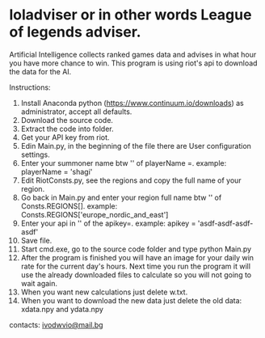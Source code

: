 # loladviser or in other words League of legends adviser.

Artificial Intelligence collects ranked games data and advises in what hour you have more chance to win.
This program is using riot's api to download the data for the AI.

Instructions:
1. Install Anaconda python (https://www.continuum.io/downloads) as administrator, accept all defaults.
2. Download the source code.
3. Extract the code into folder.
4. Get your API key from riot.
5. Edin Main.py, in the beginning of the file there are User configuration settings.
6. Enter your summoner name btw '' of playerName =. example: playerName = 'shagi'
7. Edit RiotConsts.py, see the regions and copy the full name of your region.
8. Go back in Main.py and enter your region full name btw '' of Consts.REGIONS[]. example: Consts.REGIONS['europe_nordic_and_east']
9. Enter your api in '' of the apikey=. example: apikey = 'asdf-asdf-asdf-asdf'
10. Save file.
11. Start cmd.exe, go to the source code folder and type python Main.py
12. After the program is finished you will have an image for your daily win rate for
the current day's hours. Next time you run the program it will use the already
downloaded files to calculate so you will not going to wait again.
12. When you want new calculations just delete w.txt.
13. When you want to download the new data just delete the old data: xdata.npy and ydata.npy

contacts: ivodwvio@mail.bg
